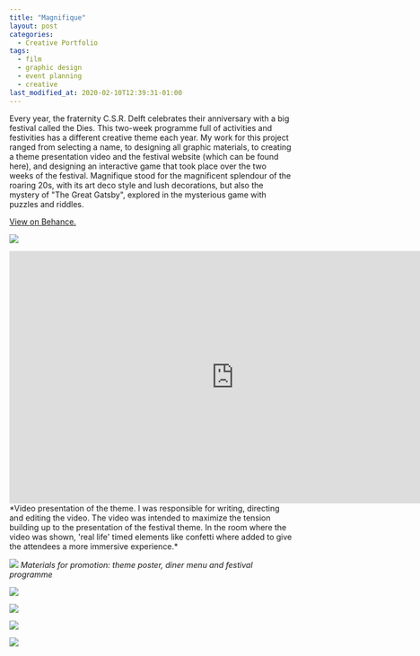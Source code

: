 ```yaml
---
title: "Magnifique"
layout: post
categories:
  - Creative Portfolio
tags:
  - film
  - graphic design
  - event planning
  - creative
last_modified_at: 2020-02-10T12:39:31-01:00
---
```


Every year, the fraternity C.S.R. Delft celebrates their anniversary with a big festival called the Dies. This two-week programme full of activities and festivities has a different creative theme each year. My work for this project ranged from selecting a name, to designing all graphic materials, to creating a theme presentation video and the festival website (which can be found here), and designing an interactive game that took place over the two weeks of the festival. Magnifique stood for the magnificent splendour of the roaring 20s, with its art deco style and lush decorations, but also the mystery of "The Great Gatsby", explored in the mysterious game with puzzles and riddles.

[View on Behance.](https://www.behance.net/44818107/Magnifique)

![](https://mir-s3-cdn-cf.behance.net/project_modules/1400_opt_1/1a97f644818107.582121b014647.jpg)

<iframe width="800" height="450" src="https://www.youtube.com/embed/kWs9rxfamyo" frameborder="0" allow="accelerometer; autoplay; encrypted-media; gyroscope; picture-in-picture" allowfullscreen></iframe>
*Video presentation of the theme. I was responsible for writing, directing and editing the video. The video was intended to maximize the tension building up to the presentation of the festival theme. In the room where the video was shown, 'real life' timed elements like confetti where added to give the attendees a more immersive experience.*

![](https://mir-s3-cdn-cf.behance.net/project_modules/1400_opt_1/f6d93d44818107.58211a92521cf.jpg)
*Materials for promotion: theme poster, diner menu and festival programme*

![](https://mir-s3-cdn-cf.behance.net/project_modules/1400_opt_1/c9a46644818107.58211b98e9042.jpg)

![](https://mir-s3-cdn-cf.behance.net/project_modules/1400_opt_1/6fa91344818107.58211a92511b8.jpg)

![](https://mir-s3-cdn-cf.behance.net/project_modules/1400_opt_1/70c32644818107.58211a925176f.jpg)

![](https://mir-s3-cdn-cf.behance.net/project_modules/max_1200/1725ef44818107.58211a9251c45.jpg)